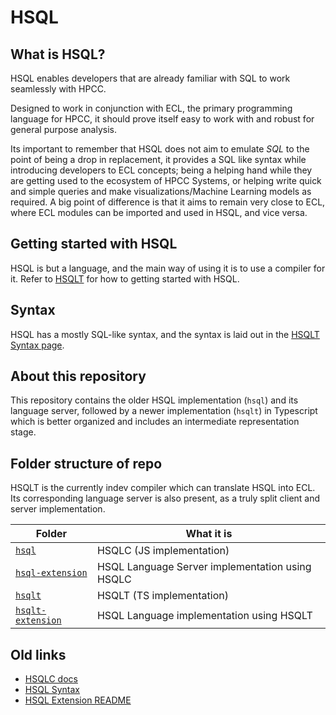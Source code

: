 # HSQL

## What is HSQL?

HSQL enables developers that are already familiar with SQL to work seamlessly with HPCC.

Designed to work in conjunction with ECL, the primary programming language for HPCC, it should prove itself easy to work with and robust for general purpose analysis.

Its important to remember that HSQL does not aim to emulate *SQL* to the point of being a drop in replacement, it provides a SQL like syntax while introducing developers to ECL concepts; being a helping hand while they are getting used to the ecosystem of HPCC Systems, or helping write quick and simple queries and make visualizations/Machine Learning models as required. A big point of difference is that it aims to remain very close to ECL, where ECL modules can be imported and used in HSQL, and vice versa.


## Getting started with HSQL

HSQL is but a language, and the main way of using it is to use a compiler for it.
Refer to [HSQLT](hsqlt/) for how to getting started with HSQL.


## Syntax

HSQL has a mostly SQL-like syntax, and the syntax is laid out in the [HSQLT Syntax page](hsqlt/notes/syntax.md).


## About this repository

This repository contains the older HSQL implementation (`hsql`) and its language server, followed by a newer implementation (`hsqlt`) in Typescript which is better organized and includes an intermediate representation stage.

## Folder structure of repo

HSQLT is the currently indev compiler which can translate HSQL into ECL. Its corresponding language server is also present, as a truly split client and server implementation.

| Folder | What it is |
| ------ | ---------- |
|[`hsql`](hsql/)|HSQLC (JS implementation)|
|[`hsql-extension`](hsql-server/)|HSQL Language Server implementation using HSQLC|
|[`hsqlt`](hsqlt/)|HSQLT (TS implementation)|
|[`hsqlt-extension`](hsqlt-hsqlt-extension/)|HSQL Language implementation using HSQLT|



## Old links

- [HSQLC docs](hsql/README.md)
- [HSQL Syntax](hsql/docs/syntax.md)
- [HSQL Extension README](hsql-server/README.md)